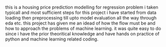 this is a housing price prediction modelling for regression problem i taken  typicall and most sufficient steps for this project i have started from data loading then preprocessing till upto model evaluation all the way through eda etc.
this project has given me an idead of how the flow must be and how to approach the problems of machine learning.
it was quite easy to do since i have the prior theoritical knowledge and have hands on practice of python and machine learning related coding.
